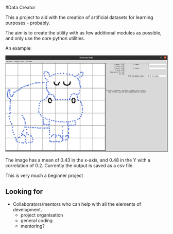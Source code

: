 #Data Creator

This a project to aid with the creation of artificial datasets for learning purposes - probably.

The aim is to create the utility with as few additional modules as possible, and only use the core python utilities.

An example:

![image](Hippoplotamus.jpg)

The image has a mean of 0.43 in the x-axis, and 0.48 in the Y with a correlation of 0.2. Currently the output is saved as a csv file.

This is very much a beginner project 

## Looking for

- Collaborators/mentors who can help with all the elements of development.
	- project organisation
	- general coding
	- mentoring?


